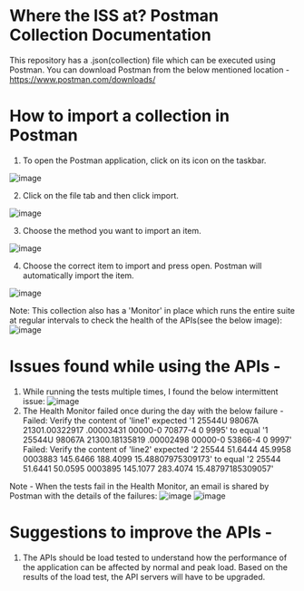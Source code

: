 # Where the ISS at? Postman Collection Documentation
This repository has a .json(collection) file which can be executed using Postman. 
You can download Postman from the below mentioned location - 
https://www.postman.com/downloads/

# How to import a collection in Postman
1. To open the Postman application, click on its icon on the taskbar. 

![image](https://user-images.githubusercontent.com/54844281/139203535-02fc2a73-46a5-4774-aeeb-f1d21683116a.png)


2. Click on the file tab and then click import.

![image](https://user-images.githubusercontent.com/54844281/139203266-79260641-3657-4b09-a012-dde7527565b7.png)

3. Choose the method you want to import an item.

![image](https://user-images.githubusercontent.com/54844281/139203281-d34c731c-4240-4e2f-888b-8f7f1e34c281.png)

4. Choose the correct item to import and press open. Postman will automatically import the item.

![image](https://user-images.githubusercontent.com/54844281/139203296-5fbf6e3b-80d5-452a-bc9f-5e27d97b13ad.png)

Note: This collection also has a 'Monitor' in place which runs the entire suite at regular intervals to check the health of the APIs(see the below image): 
![image](https://user-images.githubusercontent.com/54844281/139247318-c4b68ff1-719a-48b6-9d2d-a4ed87faadec.png)

# Issues found while using the APIs - 
1. While running the tests multiple times, I found the below intermittent issue: 
![image](https://user-images.githubusercontent.com/54844281/139203914-1b6dbf3a-5afa-43d4-a6a7-16a1583d0000.png)
2. The Health Monitor failed once during the day with the below failure - 
Failed: Verify the content of 'line1'
expected '1 25544U 98067A   21301.00322917  .00003431  00000-0  70877-4 0  9995' 
to equal '1 25544U 98067A   21300.18135819  .00002498  00000-0  53866-4 0  9997'
Failed: Verify the content of 'line2'
expected '2 25544  51.6444  45.9958 0003883 145.6466 188.4099 15.48807975309173' 
to equal '2 25544  51.6441  50.0595 0003895 145.1077 283.4074 15.48797185309057'

Note - When the tests fail in the Health Monitor, an email is shared by Postman with the details of the failures: 
![image](https://user-images.githubusercontent.com/54844281/139249613-3b13bd02-b39d-4be4-8c2d-c0e3a077f10e.png) ![image](https://user-images.githubusercontent.com/54844281/139249681-4b8e870b-4514-4d46-97dc-751890003b68.png)



# Suggestions to improve the APIs - 
1. The APIs should be load tested to understand how the performance of the application can be affected by normal and peak load. 
   Based on the results of the load test, the API servers will have to be upgraded. 
